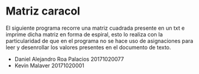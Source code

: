 # Matriz caracol

El siguiente programa recorre una matriz cuadrada presente en un txt e imprime dicha matriz en forma de espiral, esto lo realiza con la particularidad de que en el programa no se hace uso de asignaciones para leer y desenrollar los valores presentes en el documento de texto.

+ Daniel Alejandro Roa Palacios 20171020077
+ Kevin Malaver 20171020001
